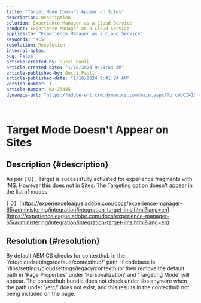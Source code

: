 ```yaml
---
title: "Target Mode Doesn't Appear on Sites"
description: Description
solution: Experience Manager as a Cloud Service
product: Experience Manager as a Cloud Service
applies-to: "Experience Manager as a Cloud Service"
keywords: "KCS"
resolution: Resolution
internal-notes: 
bug: False
article-created-by: Gucci Paull
article-created-date: "1/18/2024 9:28:54 AM"
article-published-by: Gucci Paull
article-published-date: "1/18/2024 9:41:24 AM"
version-number: 1
article-number: KA-23485
dynamics-url: "https://adobe-ent.crm.dynamics.com/main.aspx?forceUCI=1&pagetype=entityrecord&etn=knowledgearticle&id=394949fe-e3b5-ee11-a569-6045bd006c82"

---
```

# Target Mode Doesn't Appear on Sites

## Description {#description}


As per `[` 0`]` , Target is successfully activated for experience fragments with IMS. However this does not in Sites. The Targeting option doesn't appear in the list of modes.

`[` 0`]`  [https://experienceleague.adobe.com/docs/experience-manager-65/administering/integration/integration-target-ims.html?lang=en](https://experienceleague.adobe.com/docs/experience-manager-65/administering/integration/integration-target-ims.html?lang=en)


## Resolution {#resolution}


By default AEM CS checks for contexthub in the '/etc/cloudsettings/default/contexthub/' path. If codebase is '/libs/settings/cloudsettings/legacy/contexthub' then remove the default path in 'Page Properties' under 'Personalization' and 'Targeting Mode' will appear. The contexthub bundle does not check under libs anymore when the path under '/etc/' does not exist, and this results in the contexthub not being included on the page.
